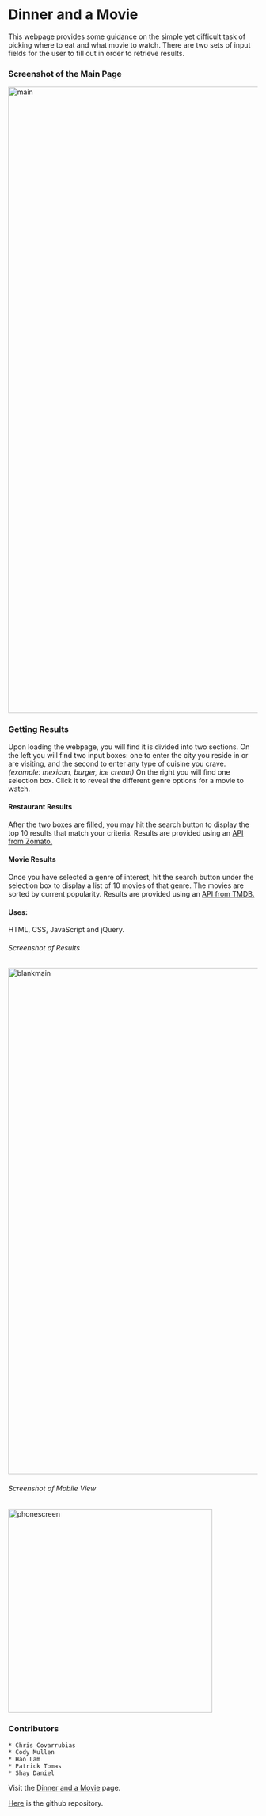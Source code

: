 # Dinner and a Movie
This webpage provides some guidance on the simple yet difficult
task of picking where to eat and what movie to watch. There are 
two sets of input fields for the user to fill out in order to
retrieve results.

### Screenshot of the Main Page
<img width="1265" alt="main" src="https://user-images.githubusercontent.com/67557233/94036568-49d83e00-fd79-11ea-85d8-a68c46333fca.png">


### Getting Results
Upon loading the webpage, you will find it is divided into two sections.
On the left you will find two input boxes: one to enter the city you reside
in or are visiting, and the second to enter any type of cuisine you crave.
_(example: mexican, burger, ice cream)_
On the right you will find one selection box. Click it to reveal the different
genre options for a movie to watch.

#### Restaurant Results
After the two boxes are filled, you may hit the search button to display the 
top 10 results that match your criteria.
Results are provided using an [API from Zomato.](https://developers.zomato.com/api "Link to Zomato API")

#### Movie Results
Once you have selected a genre of interest, hit the search button under the
selection box to display a list of 10 movies of that genre. The movies
are sorted by current popularity.
Results are provided using an [API from TMDB.](https://developers.themoviedb.org/ "Link to TMDb API")

#### Uses:
HTML, CSS, JavaScript and jQuery.

###### Screenshot of Results
<img width="1023" alt="blankmain" src="https://user-images.githubusercontent.com/67557233/94036424-24e3cb00-fd79-11ea-8941-ef8ff30b083d.png">

###### Screenshot of Mobile View
<img width="412" alt="phonescreen" src="https://user-images.githubusercontent.com/67557233/94036561-480e7a80-fd79-11ea-83c2-fb00d7ed788b.png">

### Contributors
    * Chris Covarrubias
    * Cody Mullen
    * Hao Lam
    * Patrick Tomas
    * Shay Daniel

Visit the [Dinner and a Movie](https://shaydaniel7.github.io/dinner-and-a-movie/ "Link to Dinner and a Movie app") page.

[Here](https://github.com/shaydaniel7/dinner-and-a-movie "Link to github repository") is the github repository.
